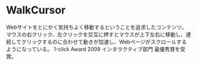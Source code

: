 # WalkCursor
Webサイトをとにかく気持ちよく移動するということを追求したコンテンツ。
マウスの右クリック、左クリックを交互に押すとマウスが上下左右に移動し、連続してクリックするのに合わせて動きが加速し、Webページがスクロールするようになっている。
1-click Award 2009 インタラクティブ部門 最優秀賞を受賞。
